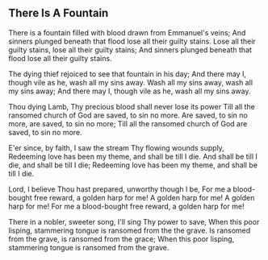 ## There Is A Fountain

There is a fountain filled with blood 
drawn from Emmanuel's veins;
And sinners plunged beneath that flood 
lose all their guilty stains.
Lose all their guilty stains, lose all their guilty stains;
And sinners plunged beneath that flood 
lose all their guilty stains.

The dying thief rejoiced to see 
that fountain in his day;
And there may I, though vile as he, 
wash all my sins away.
Wash all my sins away, wash all my sins away;
And there may I, though vile as he, 
wash all my sins away.

Thou dying Lamb, Thy precious blood 
shall never lose its power
Till all the ransomed church of God 
are saved, to sin no more.
Are saved, to sin no more, are saved, to sin no more;
Till all the ransomed church of God 
are saved, to sin no more.

E'er since, by faith, I saw the stream 
Thy flowing wounds supply,
Redeeming love has been my theme, 
and shall be till I die.
And shall be till I die, and shall be till I die;
Redeeming love has been my theme, 
and shall be till I die.

Lord, I believe Thou hast prepared, 
unworthy though I be,
For me a blood-bought free reward, 
a golden harp for me!
A golden harp for me! A golden harp for me!
For me a blood-bought free reward, 
a golden harp for me!

There in a nobler, sweeter song, 
I'll sing Thy power to save,
When this poor lisping, stammering tongue 
is ransomed from the the grave.
Is ransomed from the grave, is ransomed from the grace;
When this poor lisping, stammering tongue 
is ransomed from the grave.
